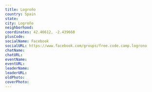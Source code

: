 ```yaml
---
title: Logroño
country: Spain
state: 
city: Logroño
neighborhood: 
coordinates: 42.46612, -2.439668
plusCode:
socialName: Facebook
socialURL: https://www.facebook.com/groups/free.code.camp.logrono
chatName:
chatURL:
eventName:
eventURL:
leaderName:
leaderURL:
oldPhoto: 
coverPhoto:
---
```

